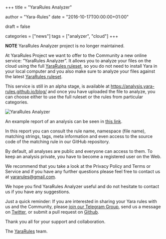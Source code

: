 +++
title = "YaraRules Analyzer"

author = "Yara-Rules"
date = "2016-10-17T00:00:00+01:00"

draft = false

categories = ["news"]
tags = ["analyzer", "cloud"]
+++

**NOTE**
YaraRules Analyzer project is no longer maintained.

At YaraRules Project we want to offer to the Community a new online service: “YaraRules Analyzer”. It allows you to analyze your files on the cloud using the full [YaraRules ruleset](https://github.com/Yara-Rules/rules/), so you do not need to install Yara in your local computer and you also make sure to analyze your files against the latest [YaraRules ruleset](https://github.com/Yara-Rules/rules/).

This service is still in an alpha stage, is available at https://analysis.yara-rules.github.io/blog/ and once you have uploaded the file to analyze, you can choose either to use the full ruleset or the rules from particular categories.

![YaraRules Analyzer](/static/analysis-yara-rules.github.io/blog.png "YaraRules Analyzer")

An example report of an analysis can be seen in [this link](https://analysis.yara-rules.github.io/blog/analysis/58046abbe41a9c2bde568701).

In this report you can consult the rule name, namespace (file name), matching strings, tags, meta information and even access to the source code of the matching rule in our GitHub repository.

By default, all analyses are public and everyone can access to them. To keep an analysis private, you have to become a registered user on the Web.

We recommend that you take a look at the Privacy Policy and Terms or Service and if you have any further questions please feel free to contact us at yararules@gmail.com.

We hope you find YaraRules Analyzer useful and do not hesitate to contact us if you have any suggestions.

Just a quick reminder: If you are interested in sharing your Yara rules with us and the Community, please [join our Telegram Group](https://t.me/joinchat/ALAD2UZ1HxA0M37D94oeag), send us a message on [Twitter](https://twitter.com/yararules), or submit a pull request on [Github](https://github.com/Yara-Rules/rules/).

Thank you all for your support and collaboration.

The [YaraRules](https://twitter.com/yararules) team.
